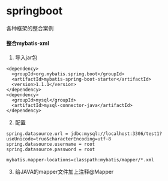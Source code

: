 # springboot

各种框架的整合案例

#### 整合mybatis-xml

1. 导入jar包
```
<dependency>
  <groupId>org.mybatis.spring.boot</groupId>
  <artifactId>mybatis-spring-boot-starter</artifactId>
  <version>1.1.1</version>
</dependency>
<dependency>
  <groupId>mysql</groupId>
  <artifactId>mysql-connector-java</artifactId>
</dependency>
```

2. 配置
```
spring.datasource.url = jdbc:mysql://localhost:3306/test1?useUnicode=true&characterEncoding=utf-8
spring.datasource.username = root
spring.datasource.password = root

mybatis.mapper-locations=classpath:mybatis/mapper/*.xml
```

3. 给JAVA的mapper文件加上注释@Mapper
